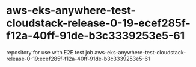 # aws-eks-anywhere-test-cloudstack-release-0-19-ecef285f-f12a-40ff-91de-b3c3339253e5-61
repository for use with E2E test job aws-eks-anywhere-test-cloudstack-release-0-19:ecef285f-f12a-40ff-91de-b3c3339253e5-61
